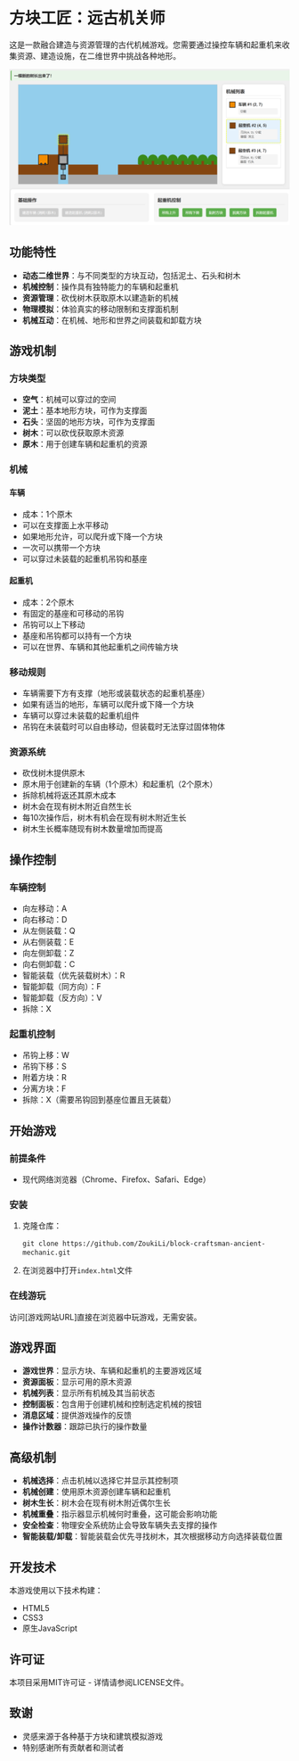# 方块工匠：远古机关师

这是一款融合建造与资源管理的古代机械游戏。您需要通过操控车辆和起重机来收集资源、建造设施，在二维世界中挑战各种地形。

![游戏截图](screenshot.png)

## 功能特性

- **动态二维世界**：与不同类型的方块互动，包括泥土、石头和树木
- **机械控制**：操作具有独特能力的车辆和起重机
- **资源管理**：砍伐树木获取原木以建造新的机械
- **物理模拟**：体验真实的移动限制和支撑面机制
- **机械互动**：在机械、地形和世界之间装载和卸载方块

## 游戏机制

### 方块类型
- **空气**：机械可以穿过的空间
- **泥土**：基本地形方块，可作为支撑面
- **石头**：坚固的地形方块，可作为支撑面
- **树木**：可以砍伐获取原木资源
- **原木**：用于创建车辆和起重机的资源

### 机械

#### 车辆
- 成本：1个原木
- 可以在支撑面上水平移动
- 如果地形允许，可以爬升或下降一个方块
- 一次可以携带一个方块
- 可以穿过未装载的起重机吊钩和基座

#### 起重机
- 成本：2个原木
- 有固定的基座和可移动的吊钩
- 吊钩可以上下移动
- 基座和吊钩都可以持有一个方块
- 可以在世界、车辆和其他起重机之间传输方块

### 移动规则
- 车辆需要下方有支撑（地形或装载状态的起重机基座）
- 如果有适当的地形，车辆可以爬升或下降一个方块
- 车辆可以穿过未装载的起重机组件
- 吊钩在未装载时可以自由移动，但装载时无法穿过固体物体

### 资源系统
- 砍伐树木提供原木
- 原木用于创建新的车辆（1个原木）和起重机（2个原木）
- 拆除机械将返还其原木成本
- 树木会在现有树木附近自然生长
- 每10次操作后，树木有机会在现有树木附近生长
- 树木生长概率随现有树木数量增加而提高

## 操作控制

### 车辆控制
- 向左移动：A
- 向右移动：D
- 从左侧装载：Q
- 从右侧装载：E
- 向左侧卸载：Z
- 向右侧卸载：C
- 智能装载（优先装载树木）：R
- 智能卸载（同方向）：F
- 智能卸载（反方向）：V
- 拆除：X

### 起重机控制
- 吊钩上移：W
- 吊钩下移：S
- 附着方块：R
- 分离方块：F
- 拆除：X（需要吊钩回到基座位置且无装载）

## 开始游戏

### 前提条件
- 现代网络浏览器（Chrome、Firefox、Safari、Edge）

### 安装
1. 克隆仓库：
   ```
   git clone https://github.com/ZoukiLi/block-craftsman-ancient-mechanic.git
   ```
2. 在浏览器中打开`index.html`文件

### 在线游玩
访问[游戏网站URL]直接在浏览器中玩游戏，无需安装。

## 游戏界面

- **游戏世界**：显示方块、车辆和起重机的主要游戏区域
- **资源面板**：显示可用的原木资源
- **机械列表**：显示所有机械及其当前状态
- **控制面板**：包含用于创建机械和控制选定机械的按钮
- **消息区域**：提供游戏操作的反馈
- **操作计数器**：跟踪已执行的操作数量

## 高级机制

- **机械选择**：点击机械以选择它并显示其控制项
- **机械创建**：使用原木资源创建车辆和起重机
- **树木生长**：树木会在现有树木附近偶尔生长
- **机械重叠**：指示器显示机械何时重叠，这可能会影响功能
- **安全检查**：物理安全系统防止会导致车辆失去支撑的操作
- **智能装载/卸载**：智能装载会优先寻找树木，其次根据移动方向选择装载位置

## 开发技术

本游戏使用以下技术构建：
- HTML5
- CSS3
- 原生JavaScript

## 许可证

本项目采用MIT许可证 - 详情请参阅LICENSE文件。

## 致谢

- 灵感来源于各种基于方块和建筑模拟游戏
- 特别感谢所有贡献者和测试者
